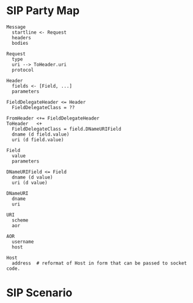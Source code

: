SIP Party Map
=============

    Message
      startline <- Request
      headers
      bodies

    Request
      type
      uri --> ToHeader.uri
      protocol

    Header
      fields <- [Field, ...]
      parameters

    FieldDelegateHeader <= Header
      FieldDelegateClass = ??

    FromHeader <+= FieldDelegateHeader
    ToHeader   <+
      FieldDelegateClass = field.DNameURIField
      dname (d field.value)
      uri (d field.value)

    Field
      value
      parameters

    DNameURIField <= Field
      dname (d value)
      uri (d value)

    DNameURI
      dname
      uri

    URI
      scheme
      aor

    AOR
      username
      host

    Host
      address  # reformat of Host in form that can be passed to socket code.

SIP Scenario
============

